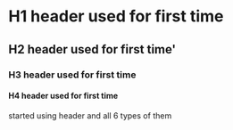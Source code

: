 # H1 header used for first time
## H2 header used for first time'
### H3 header used for first time
#### H4 header used for first time














started using header and all 6 types of them
